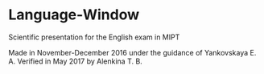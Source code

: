 # Language-Window
Scientific presentation for the English exam in MIPT

Made in November-December 2016 under the guidance of
  Yankovskaya E. A.
Verified in May 2017 by
  Alenkina T. B.

